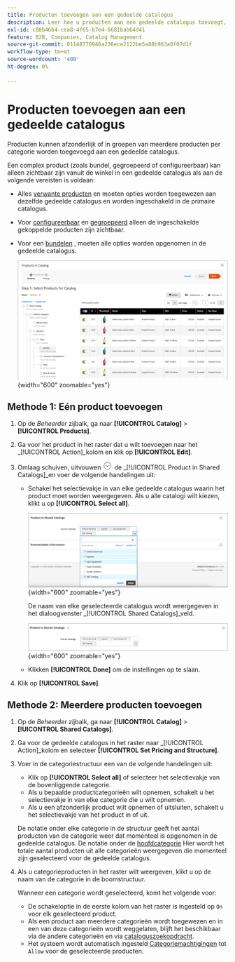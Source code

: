 ```yaml
---
title: Producten toevoegen aan een gedeelde catalogus
description: Leer hoe u producten aan een gedeelde catalogus toevoegt, afzonderlijk of in groepen per categorie.
exl-id: c88b46b4-cea8-4f65-b7e4-6681bab64d41
feature: B2B, Companies, Catalog Management
source-git-commit: 01148770946a236ece2122be5a88b963a0f07d1f
workflow-type: tm+mt
source-wordcount: '400'
ht-degree: 0%

---
```


# Producten toevoegen aan een gedeelde catalogus

Producten kunnen afzonderlijk of in groepen van meerdere producten per categorie worden toegevoegd aan een gedeelde catalogus.

Een complex product (zoals bundel, gegroepeerd of configureerbaar) kan alleen zichtbaar zijn vanuit de winkel in een gedeelde catalogus als aan de volgende vereisten is voldaan:

- Alles [verwante producten](../catalog/product-configurations.md) en moeten opties worden toegewezen aan dezelfde gedeelde catalogus en worden ingeschakeld in de primaire catalogus.
- Voor [configureerbaar](../catalog/product-create-configurable.md) en [gegroepeerd](../catalog/product-create-grouped.md) alleen de ingeschakelde gekoppelde producten zijn zichtbaar.
- Voor een [bundelen](../catalog/product-create-bundle.md) , moeten alle opties worden opgenomen in de gedeelde catalogus.

  ![Producten voor catalogus selecteren](./assets/shared-catalog-select-products-step-1.png){width="600" zoomable="yes"}

## Methode 1: Eén product toevoegen

1. Op de _Beheerder_ zijbalk, ga naar **[!UICONTROL Catalog]** > **[!UICONTROL Products]**.

1. Ga voor het product in het raster dat u wilt toevoegen naar het _[!UICONTROL Action]_kolom en klik op **[!UICONTROL Edit]**.

1. Omlaag schuiven, uitvouwen ![Expansiekiezer](../assets/icon-display-expand.png) de _[!UICONTROL Product in Shared Catalogs]_en voer de volgende handelingen uit:

   - Schakel het selectievakje in van elke gedeelde catalogus waarin het product moet worden weergegeven. Als u alle catalogi wilt kiezen, klikt u op **[!UICONTROL Select all]**.

     ![Product in gedeelde catalogi](./assets/shared-catalog-assign-from-product.png){width="600" zoomable="yes"}

     De naam van elke geselecteerde catalogus wordt weergegeven in het dialoogvenster _[!UICONTROL Shared Catalogs]_veld.

     ![Gedeelde toegewezen catalogi](./assets/shared-catalog-assigned.png){width="600" zoomable="yes"}

   - Klikken **[!UICONTROL Done]** om de instellingen op te slaan.

1. Klik op **[!UICONTROL Save]**.

## Methode 2: Meerdere producten toevoegen

1. Op de _Beheerder_ zijbalk, ga naar **[!UICONTROL Catalog]** > **[!UICONTROL Shared Catalogs]**.

1. Ga voor de gedeelde catalogus in het raster naar _[!UICONTROL Action]_kolom en selecteer **[!UICONTROL Set Pricing and Structure]**.

1. Voer in de categoriestructuur een van de volgende handelingen uit:

   - Klik op **[!UICONTROL Select all]** of selecteer het selectievakje van de bovenliggende categorie.
   - Als u bepaalde productcategorieën wilt opnemen, schakelt u het selectievakje in van elke categorie die u wilt opnemen.
   - Als u een afzonderlijk product wilt opnemen of uitsluiten, schakelt u het selectievakje van het product in of uit.

   De notatie onder elke categorie in de structuur geeft het aantal producten van de categorie weer dat momenteel is opgenomen in de gedeelde catalogus. De notatie onder de [hoofdcategorie](../catalog/category-root.md) Hier wordt het totale aantal producten uit alle categorieën weergegeven die momenteel zijn geselecteerd voor de gedeelde catalogus.

1. Als u categorieproducten in het raster wilt weergeven, klikt u op de naam van de categorie in de boomstructuur.

   Wanneer een categorie wordt geselecteerd, komt het volgende voor:

   - De schakeloptie in de eerste kolom van het raster is ingesteld op `On` voor elk geselecteerd product.
   - Als een product aan meerdere categorieën wordt toegewezen en in een van deze categorieën wordt weggelaten, blijft het beschikbaar via de andere categorieën en via [cataloguszoekopdracht](../catalog/search.md).
   - Het systeem wordt automatisch ingesteld [Categoriemachtigingen](../catalog/category-permissions.md) tot `Allow` voor de geselecteerde producten.
